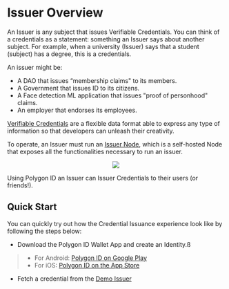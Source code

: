 # Issuer Overview

An Issuer is any subject that issues Verifiable Credentials. You can think of a credentials as a statement: something an Issuer says about another subject. For example, when a university (Issuer) says that a student (subject) has a degree, this is a credentials.

An issuer might be: 

- A DAO that issues “membership claims" to its members.
- A Government that issues ID to its citizens.
- A Face detection ML application that issues "proof of personhood" claims. 
- An employer that endorses its employees.

[Verifiable Credentials](https://www.w3.org/TR/vc-data-model/) are a flexible data format able to express any type of information so that developers can unleash their creativity.

To operate, an Issuer must run an [Issuer Node](./issuer-node/issuer-node-overview.md), which is a self-hosted Node that exposes all the functionalities necessary to run an issuer.

<div align="center">
<img src= "../../imgs/issuer-intro.png" align="center" />
</div>

Using Polygon ID an Issuer can Issuer Credentials to their users (or friends!).

## Quick Start 

You can quickly try out how the Credential Issuance experience look like by following the steps below: 

- Download the Polygon ID Wallet App and create an Identity.ß
> - For Android: <a href="https://play.google.com/store/apps/details?id=com.polygonid.wallet" target="_blank">Polygon ID on Google Play</a>
> - For iOS: <a href="https://apps.apple.com/us/app/polygon-id/id1629870183" target="_blank">Polygon ID on the App Store</a>
- Fetch a credential from the [Demo Issuer](https://issuer-demo.polygonid.me/)
